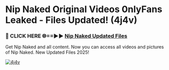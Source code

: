 # Nip Naked Original Videos 0nlyFans Leaked - Files Updated! (4j4v)

<h3>🔴 CLICK HERE 🌐==►► <a href="https://tinyurl.com/yckcrads" rel="nofollow">Nip Naked Updated Files</a></h3>

Get Nip Naked and all content. Now you can access all videos and pictures of Nip Naked. New Updated Files 2025!

[![4j4v](https://i.imgur.com/hpKpOFt.gif)](https://tinyurl.com/yckcrads)
